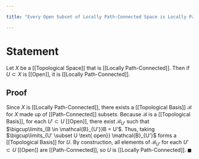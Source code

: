 ```yaml
---

title: "Every Open Subset of Locally Path-Connected Space is Locally Path-Connected"

---
```

# Statement
Let $X$ be a [[Topological Space]] that is [[Locally Path-Connected]]. Then if $U \subset X$ is [[Open]], it is [[Locally Path-Connected]].

## Proof
Since $X$ is [[Locally Path-Connected]], there exists a [[Topological Basis]] $\mathcal{B}$ for $X$ made up of [[Path-Connected]] subsets. Because $\mathcal{B}$ is a [[Topological Basis]], for each $U' \subset U$ [[Open]], there exist $\mathcal{B}_{U'}$ such that $\bigcup\limits_{B \in \mathcal{B}_{U'}}B = U'$.  Thus, taking $\bigcup\limits_{U' \subset U \text{ open}} \mathcal{B}_{U'}$ forms a [[Topological Basis]] for $U$. By construction, all elements of $\mathcal{B}_{U'}$ for each $U' \subset U$ [[Open]] are [[Path-Connected]], so $U$ is [[Locally Path-Connected]]. $\blacksquare$